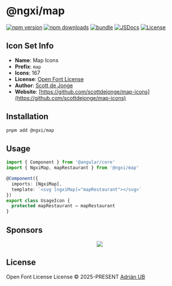 # @ngxi/map

[![npm version][npm-version-src]][npm-version-href]
[![npm downloads][npm-downloads-src]][npm-downloads-href]
[![bundle][bundle-src]][bundle-href]
[![JSDocs][jsdocs-src]][jsdocs-href]
[![License][license-src]][license-href]

## Icon Set Info

- **Name**: Map Icons
- **Prefix**: `map`
- **Icons**: 167
- **License**: [Open Font License](https://scripts.sil.org/cms/scripts/page.php?site_id=nrsi&amp;id=OFL)
- **Author**: [Scott de Jonge](https://github.com/scottdejonge/map-icons)
- **Website**: [https://github.com/scottdejonge/map-icons](https://github.com/scottdejonge/map-icons)

## Installation

```sh
pnpm add @ngxi/map
```

## Usage

```ts
import { Component } from '@angular/core'
import { NgxiMap, mapRestaurant } from '@ngxi/map'

@Component({
  imports: [NgxiMap],
  template: `<svg [ngxiMap]="mapRestaurant"></svg>`
})
export class UsageIcon {
  protected mapRestaurant = mapRestaurant
}
```

## Sponsors

<p align="center">
  <a href="https://cdn.jsdelivr.net/gh/adrian-ub/static/sponsors.svg">
    <img src='https://cdn.jsdelivr.net/gh/adrian-ub/static/sponsors.svg'/>
  </a>
</p>

## License

Open Font License License © 2025-PRESENT [Adrián UB](https://github.com/adrian-ub)

<!-- Badges -->

[npm-version-src]: https://img.shields.io/npm/v/@ngxi/map?style=flat&colorA=080f12&colorB=1fa669
[npm-version-href]: https://npmjs.com/package/@ngxi/map
[npm-downloads-src]: https://img.shields.io/npm/dm/@ngxi/map?style=flat&colorA=080f12&colorB=1fa669
[npm-downloads-href]: https://npmjs.com/package/@ngxi/map
[bundle-src]: https://img.shields.io/bundlephobia/minzip/@ngxi/map?style=flat&colorA=080f12&colorB=1fa669&label=minzip
[bundle-href]: https://bundlephobia.com/result?p=@ngxi/map
[license-src]: https://img.shields.io/npm/l/@ngxi/map?style=flat&colorA=080f12&colorB=1fa669
[license-href]: https://github.com/adrian-ub/ngxi/blob/main/LICENSE
[jsdocs-src]: https://img.shields.io/badge/jsdocs-reference-080f12?style=flat&colorA=080f12&colorB=1fa669
[jsdocs-href]: https://www.jsdocs.io/package/@ngxi/map
